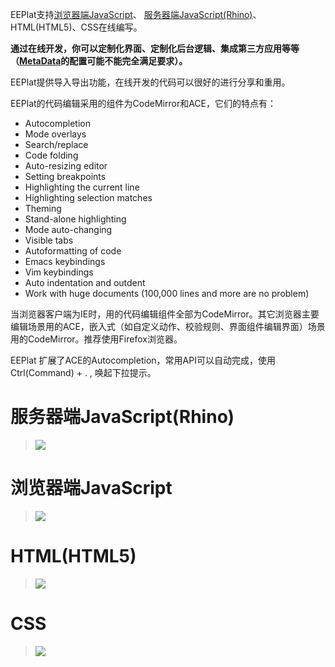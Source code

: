 EEPlat支持[浏览器端JavaScript](JavaScriptAPI.md)、 [服务器端JavaScript(Rhino)](JavaScriptAPIBack.md)、HTML(HTML5)、CSS在线编写。

**通过在线开发，你可以定制化界面、定制化后台逻辑、集成第三方应用等等（[MetaData](Multi_MetaDriver.md)的配置可能不能完全满足要求）。**

EEPlat提供导入导出功能，在线开发的代码可以很好的进行分享和重用。


EEPlat的代码编辑采用的组件为CodeMirror和ACE，它们的特点有：

  * Autocompletion
  * Mode overlays
  * Search/replace
  * Code folding
  * Auto-resizing editor
  * Setting breakpoints
  * Highlighting the current line
  * Highlighting selection matches
  * Theming
  * Stand-alone highlighting
  * Mode auto-changing
  * Visible tabs
  * Autoformatting of code
  * Emacs keybindings
  * Vim keybindings
  * Auto indentation and outdent
  * Work with huge documents (100,000 lines and more are no problem)



当浏览器客户端为IE时，用的代码编辑组件全部为CodeMirror。其它浏览器主要编辑场景用的ACE，嵌入式（如自定义动作、校验规则、界面组件编辑界面）场景用的CodeMirror。推荐使用Firefox浏览器。


EEPlat 扩展了ACE的Autocompletion，常用API可以自动完成，使用Ctrl(Command) + . , 唤起下拉提示。


# 服务器端JavaScript(Rhino) #

> <img src='http://eeplat.googlecode.com/files/rhino_js.png' />

# 浏览器端JavaScript #

> <img src='http://eeplat.googlecode.com/files/js.png' />

# HTML(HTML5) #

> <img src='http://eeplat.googlecode.com/files/html.png' />

# CSS #

> <img src='http://eeplat.googlecode.com/files/css.png' />